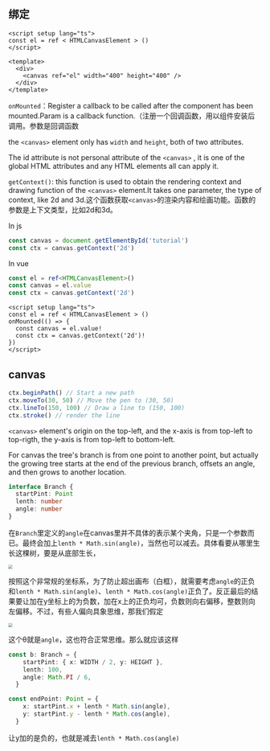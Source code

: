 ## 绑定

```vue
<script setup lang="ts">
const el = ref < HTMLCanvasElement > ()
</script>

<template>
  <div>
    <canvas ref="el" width="400" height="400" />
  </div>
</template>
```

`onMounted`：Register a callback to be called after the component has been mounted.Param is a callback function.（注册一个回调函数，用以组件安装后调用。参数是回调函数

the `<canvas>` element only has `width` and `height`, both of two attributes.

The id attribute is not personal attribute of the `<canvas>` , it is one of the global HTML attributes and any HTML elements all can apply it.

`getContext()`: this function is used to obtain the rendering context and drawing function of the `<canvas>` element.It takes one parameter, the type of context, like 2d and 3d.这个函数获取`<canvas>`的渲染内容和绘画功能。函数的参数是上下文类型，比如2d和3d。

In js

```js
const canvas = document.getElementById('tutorial')
const ctx = canvas.getContext('2d')
```

In vue

```typescript
const el = ref<HTMLCanvasElement>()
const canvas = el.value
const ctx = canvas.getContext('2d')
```

```vue
<script setup lang="ts">
const el = ref < HTMLCanvasElement > ()
onMounted(() => {
  const canvas = el.value!
  const ctx = canvas.getContext('2d')!
})
</script>
```

## canvas

```js
ctx.beginPath() // Start a new path
ctx.moveTo(30, 50) // Move the pen to (30, 50)
ctx.lineTo(150, 100) // Draw a line to (150, 100)
ctx.stroke() // render the line
```

`<canvas>` element's origin on the top-left, and the x-axis is from top-left to top-rigth, the y-axis is from top-left to bottom-left.

For canvas the tree's branch is from one point to another point, but actually the growing tree starts at the end of the previous branch, offsets an angle, and then grows to another location.

```typescript
interface Branch {
  startPint: Point
  lenth: number
  angle: number
}
```

在`Branch`里定义的`angle`在canvas里并不具体的表示某个夹角，只是一个参数而已。最终会加上`lenth * Math.sin(angle)`，当然也可以减去。具体看要从哪里生长这棵树，要是从底部生长，

<img src="https://enophan-picgo-core.oss-cn-hangzhou.aliyuncs.com/enophan.github.io/Snipaste_2022-06-01_15-35-00.jpg" style="zoom:50%;" />

按照这个非常规的坐标系，为了防止超出画布（白框），就需要考虑`angle`的正负和`lenth * Math.sin(angle)`、`lenth * Math.cos(angle)`正负了。反正最后的结果要让加在y坐标上的为负数，加在x上的正负均可，负数则向右偏移，整数则向左偏移。不过，有些人偏向具象思维，那我们假定

<img src="https://enophan-picgo-core.oss-cn-hangzhou.aliyuncs.com/enophan.github.io/Snipaste_2022-06-01_15-44-23.jpg" style="zoom:50%;" />

这个θ就是`angle`，这也符合正常思维。那么就应该这样

```typescript
const b: Branch = {
    startPint: { x: WIDTH / 2, y: HEIGHT },
    lenth: 100,
    angle: Math.PI / 6,
  }

const endPoint: Point = {
    x: startPint.x + lenth * Math.sin(angle),
    y: startPint.y - lenth * Math.cos(angle),
  }
```

让y加的是负的，也就是减去`lenth * Math.cos(angle)`